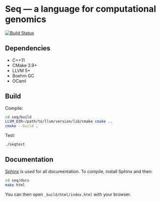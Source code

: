 # Seq — a language for computational genomics

[![Build Status](https://travis-ci.com/arshajii/seq.svg?token=QGRVvAxcSasMm4MgJvYL&branch=master)](https://travis-ci.com/arshajii/seq)

## Dependencies

- C++11
- CMake 3.9+
- LLVM 5+
- Boehm GC
- OCaml

## Build

Compile:

```bash
cd seq/build
LLVM_DIR=/path/to/llvm/version/lib/cmake cmake ..
cmake --build .
```

Test:

```bash
./seqtest
```

## Documentation

[Sphinx](http://www.sphinx-doc.org) is used for all documentation. To compile, install Sphinx and then:

```bash
cd seq/docs
make html
```

You can then open `_build/html/index.html` with your browser.

